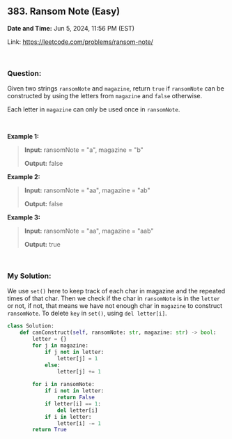 ## 383. Ransom Note (Easy)
**Date and Time:** Jun 5, 2024, 11:56 PM (EST)

Link: https://leetcode.com/problems/ransom-note/

<br>

### Question:
Given two strings `ransomNote` and `magazine`, return `true` if `ransomNote` can be constructed by using the letters from `magazine` and `false` otherwise.

Each letter in `magazine` can only be used once in `ransomNote`.

<br>

**Example 1:**
> **Input:** ransomNote = "a", magazine = "b"
> 
> **Output:** false

**Example 2:**
> **Input:** ransomNote = "aa", magazine = "ab"
> 
> **Output:** false

**Example 3:**
> **Input:** ransomNote = "aa", magazine = "aab"
> 
> **Output:** true

<br>

### My Solution:
We use `set()` here to keep track of each char in magazine and the repeated times of that char. Then we check if the char in `ransomNote` is in the `letter` or not, if not, that means we have not enough char in `magazine` to construct `ransomNote`. To delete `key` in `set()`, using `del letter[i]`.
```python
class Solution:
    def canConstruct(self, ransomNote: str, magazine: str) -> bool:
        letter = {}
        for j in magazine:
            if j not in letter:
                letter[j] = 1
            else:
                letter[j] += 1
        
        for i in ransomNote:
            if i not in letter:
                return False
            if letter[i] == 1:
                del letter[i]
            if i in letter:
                letter[i] -= 1
        return True
```
